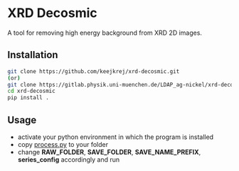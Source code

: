 # XRD Decosmic

A tool for removing high energy background from XRD 2D images.

## Installation

```bash
git clone https://github.com/keejkrej/xrd-decosmic.git
(or)
git clone https://gitlab.physik.uni-muenchen.de/LDAP_ag-nickel/xrd-decosmic.git
cd xrd-decosmic
pip install .
```

## Usage

- activate your python environment in which the program is installed
- copy [process.py](scripts/process.py) to your folder
- change **RAW_FOLDER**, **SAVE_FOLDER**, **SAVE_NAME_PREFIX**, **series_config** accordingly and run